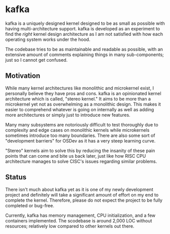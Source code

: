 # kafka

kafka is a uniquely designed kernel designed to be as small as possible
with having multi-architecture support. kafka is developed as 
an experiment to find the *right* kernel design architecture as I am not
satisfied with how each operating system works under the hood.

The codebase tries to be as maintainable and readable as possible, with
an extensive amount of comments explaining things in many sub-components; just so I cannot get confused.

## Motivation

While many kernel architectures like monolithic and microkernel exist, I personally believe they 
have pros and cons. kafka is an opinionated kernel architecture which is called, "stereo kernel." 
It aims to be more than a microkernel yet not as overwhelming as a monolithic design. This makes 
it easier to comprehend whatever is going on internally as well as adding more architectures 
or simply just to introduce new features.

Many many subsystems are notoriously difficult to test thoroughly due to complexity and edge cases
on monolithic kernels while microkernels sometimes introduce too many boundaries. There are also
some sort of "development barriers" for OSDev as it has a very steep learning curve. 

"Stereo" kernels aim to solve this by reducing the insanity of these pain points that can come and
bite us back later, just like how RISC CPU architecture manages to solve CISC's issues regarding
similar problems.

## Status

There isn't much about kafka yet as it is one of my newly development project and definitely 
will take a significant amount of effort on my end to complete the kernel. Therefore, 
please do not expect the project to be fully completed or bug-free.

Currently, kafka has memory management, CPU initialization, and a few containers implemented. 
The scodebase is around 2,000 LOC without resources; relatively low compared to other kernels out there.
